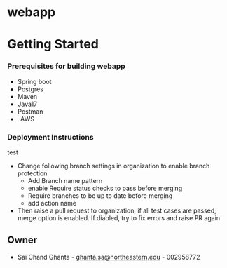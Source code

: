 # webapp
# Getting Started

### Prerequisites for building webapp

- Spring boot
- Postgres
- Maven
- Java17
- Postman
- -AWS

### Deployment Instructions
test
* Change following branch settings in organization to enable branch protection
	- Add Branch name pattern
	- enable Require status checks to pass before merging
	- Require branches to be up to date before merging
	- add action name
* Then raise a pull request to organization, if all test cases are passed, merge option is enabled. If diabled, try to fix errors and raise PR again


## Owner

- Sai Chand Ghanta - ghanta.sa@northeastern.edu - 002958772

